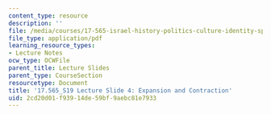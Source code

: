 ```yaml
---
content_type: resource
description: ''
file: /media/courses/17-565-israel-history-politics-culture-identity-spring-2019/2cd20d01f93914de59bf9aebc81e7933_MIT17_565S19_lecslide4.pdf
file_type: application/pdf
learning_resource_types:
- Lecture Notes
ocw_type: OCWFile
parent_title: Lecture Slides
parent_type: CourseSection
resourcetype: Document
title: '17.565_S19 Lecture Slide 4: Expansion and Contraction'
uid: 2cd20d01-f939-14de-59bf-9aebc81e7933
---
```

